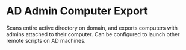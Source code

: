 # AD Admin Computer Export
Scans entire active directory on domain, and exports computers with admins attached to their computer. Can be configured to launch other remote scripts on AD machines.
